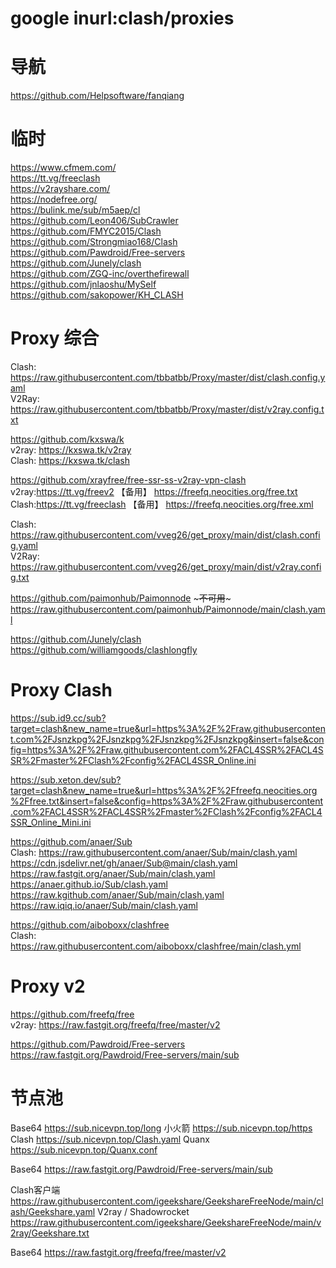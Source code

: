 # google inurl:clash/proxies

# 导航

https://github.com/Helpsoftware/fanqiang

# 临时
https://www.cfmem.com/ \
https://tt.vg/freeclash \
https://v2rayshare.com/ \
https://nodefree.org/ \
https://bulink.me/sub/m5aep/cl \
https://github.com/Leon406/SubCrawler \
https://github.com/FMYC2015/Clash \
https://github.com/Strongmiao168/Clash \
https://github.com/Pawdroid/Free-servers \
https://github.com/Junely/clash \
https://github.com/ZGQ-inc/overthefirewall \
https://github.com/jnlaoshu/MySelf \
https://github.com/sakopower/KH_CLASH

# Proxy 综合

Clash: https://raw.githubusercontent.com/tbbatbb/Proxy/master/dist/clash.config.yaml \
V2Ray: https://raw.githubusercontent.com/tbbatbb/Proxy/master/dist/v2ray.config.txt

https://github.com/kxswa/k \
v2ray: https://kxswa.tk/v2ray \
Clash: https://kxswa.tk/clash

https://github.com/xrayfree/free-ssr-ss-v2ray-vpn-clash \
v2ray:https://tt.vg/freev2 【备用】 https://freefq.neocities.org/free.txt \
Clash:https://tt.vg/freeclash 【备用】 https://freefq.neocities.org/free.xml

Clash: https://raw.githubusercontent.com/vveg26/get_proxy/main/dist/clash.config.yaml \
V2Ray: https://raw.githubusercontent.com/vveg26/get_proxy/main/dist/v2ray.config.txt

https://github.com/paimonhub/Paimonnode ~~~不可用~~~ \
https://raw.githubusercontent.com/paimonhub/Paimonnode/main/clash.yaml

https://github.com/Junely/clash \
https://github.com/williamgoods/clashlongfly

# Proxy Clash
https://sub.id9.cc/sub?target=clash&new_name=true&url=https%3A%2F%2Fraw.githubusercontent.com%2FJsnzkpg%2FJsnzkpg%2FJsnzkpg%2FJsnzkpg&insert=false&config=https%3A%2F%2Fraw.githubusercontent.com%2FACL4SSR%2FACL4SSR%2Fmaster%2FClash%2Fconfig%2FACL4SSR_Online.ini

https://sub.xeton.dev/sub?target=clash&new_name=true&url=https%3A%2F%2Ffreefq.neocities.org%2Ffree.txt&insert=false&config=https%3A%2F%2Fraw.githubusercontent.com%2FACL4SSR%2FACL4SSR%2Fmaster%2FClash%2Fconfig%2FACL4SSR_Online_Mini.ini

https://github.com/anaer/Sub \
Clash: https://raw.githubusercontent.com/anaer/Sub/main/clash.yaml \
https://cdn.jsdelivr.net/gh/anaer/Sub@main/clash.yaml \
https://raw.fastgit.org/anaer/Sub/main/clash.yaml \
https://anaer.github.io/Sub/clash.yaml \
https://raw.kgithub.com/anaer/Sub/main/clash.yaml \
https://raw.iqiq.io/anaer/Sub/main/clash.yaml

https://github.com/aiboboxx/clashfree \
Clash: https://raw.githubusercontent.com/aiboboxx/clashfree/main/clash.yml

# Proxy v2
https://github.com/freefq/free \
v2ray: https://raw.fastgit.org/freefq/free/master/v2

https://github.com/Pawdroid/Free-servers \
https://raw.fastgit.org/Pawdroid/Free-servers/main/sub

# 节点池
Base64 https://sub.nicevpn.top/long
小火箭 https://sub.nicevpn.top/https
Clash https://sub.nicevpn.top/Clash.yaml
Quanx https://sub.nicevpn.top/Quanx.conf

Base64 https://raw.fastgit.org/Pawdroid/Free-servers/main/sub

Clash客户端
https://raw.githubusercontent.com/igeekshare/GeekshareFreeNode/main/clash/Geekshare.yaml
V2ray / Shadowrocket
https://raw.githubusercontent.com/igeekshare/GeekshareFreeNode/main/v2ray/Geekshare.txt

Base64 https://raw.fastgit.org/freefq/free/master/v2